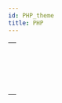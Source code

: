 ```yaml
---
id: PHP_theme
title: PHP
---
```



||
|---|
|[<!-- INCLUDE #_command_.PHP Execute.Syntax -->](../../commands-legacy/php-execute.md)<br/>|
|[<!-- INCLUDE #_command_.PHP GET FULL RESPONSE.Syntax -->](../../commands-legacy/php-get-full-response.md)<br/>|
|[<!-- INCLUDE #_command_.PHP GET OPTION.Syntax -->](../../commands-legacy/php-get-option.md)<br/>|
|[<!-- INCLUDE #_command_.PHP SET OPTION.Syntax -->](../../commands-legacy/php-set-option.md)<br/>|

